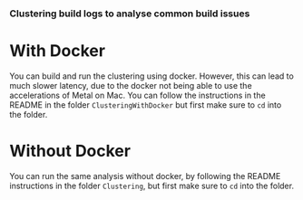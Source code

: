 ### Clustering build logs to analyse common build issues

# With Docker

You can build and run the clustering using docker. However, this can lead to much slower latency, due to the docker not being able to use the accelerations of Metal on Mac. You can follow the instructions in the README in the folder `ClusteringWithDocker` but first make sure to `cd` into the folder.

# Without Docker

You can run the same analysis without docker, by following the README instructions in the folder `Clustering`, but first make sure to `cd` into the folder.